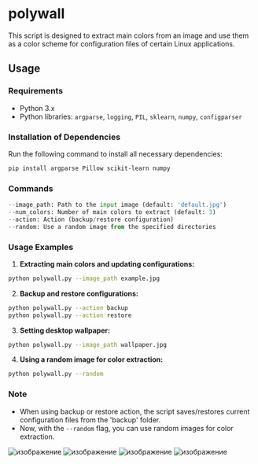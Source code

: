 # polywall

This script is designed to extract main colors from an image and use them as a color scheme for configuration files of certain Linux applications.

## Usage

### Requirements

- Python 3.x
- Python libraries: `argparse`, `logging`, `PIL`, `sklearn`, `numpy`, `configparser`

### Installation of Dependencies

Run the following command to install all necessary dependencies:

```bash
pip install argparse Pillow scikit-learn numpy
```

### Commands

```python
--image_path: Path to the input image (default: 'default.jpg')
--num_colors: Number of main colors to extract (default: 3)
--action: Action (backup/restore configuration)
--random: Use a random image from the specified directories
```

### Usage Examples

1. **Extracting main colors and updating configurations:**

```bash
python polywall.py --image_path example.jpg
```

2. **Backup and restore configurations:**

```bash
python polywall.py --action backup
python polywall.py --action restore
```

3. **Setting desktop wallpaper:**

```bash
python polywall.py --image_path wallpaper.jpg
```

4. **Using a random image for color extraction:**

```bash
python polywall.py --random
```

### Note

- When using backup or restore action, the script saves/restores current configuration files from the 'backup' folder.
- Now, with the `--random` flag, you can use random images for color extraction.

![изображение](https://github.com/Esteviredzu/polywall/assets/82750197/60d463c4-5763-4462-b313-06f089f01412)
![изображение](https://github.com/Esteviredzu/polywall/assets/82750197/72b5932b-32f6-4ac2-be56-085c09b5fa40)
![изображение](https://github.com/Esteviredzu/polywall/assets/82750197/cb7827f9-7293-405a-b09b-23fd0eaf234f)
![изображение](https://github.com/Esteviredzu/polywall/assets/82750197/074644e3-911e-4b16-9d37-eee136815673)


